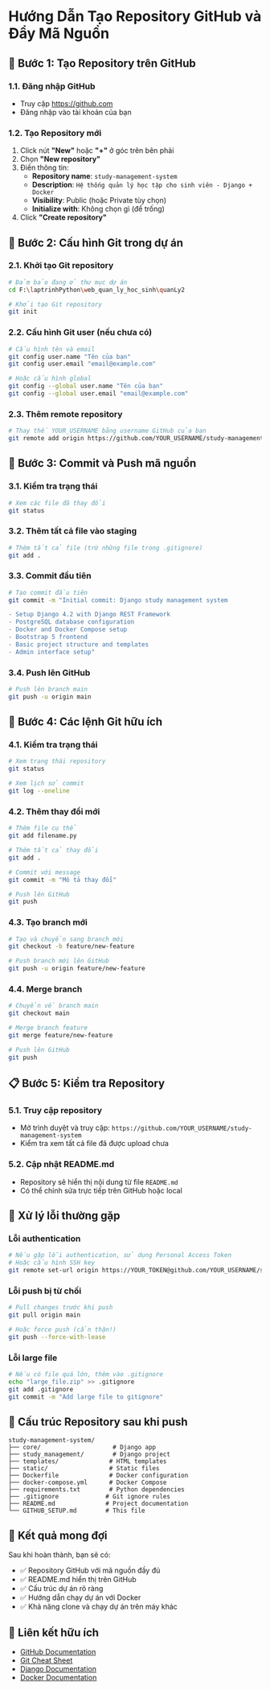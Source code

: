 # Hướng Dẫn Tạo Repository GitHub và Đẩy Mã Nguồn

## 🚀 Bước 1: Tạo Repository trên GitHub

### 1.1. Đăng nhập GitHub
- Truy cập https://github.com
- Đăng nhập vào tài khoản của bạn

### 1.2. Tạo Repository mới
1. Click nút **"New"** hoặc **"+"** ở góc trên bên phải
2. Chọn **"New repository"**
3. Điền thông tin:
   - **Repository name**: `study-management-system`
   - **Description**: `Hệ thống quản lý học tập cho sinh viên - Django + Docker`
   - **Visibility**: Public (hoặc Private tùy chọn)
   - **Initialize with**: Không chọn gì (để trống)
4. Click **"Create repository"**

## 🔧 Bước 2: Cấu hình Git trong dự án

### 2.1. Khởi tạo Git repository
```bash
# Đảm bảo đang ở thư mục dự án
cd F:\laptrinhPython\web_quan_ly_hoc_sinh\quanLy2

# Khởi tạo Git repository
git init
```

### 2.2. Cấu hình Git user (nếu chưa có)
```bash
# Cấu hình tên và email
git config user.name "Tên của bạn"
git config user.email "email@example.com"

# Hoặc cấu hình global
git config --global user.name "Tên của bạn"
git config --global user.email "email@example.com"
```

### 2.3. Thêm remote repository
```bash
# Thay thế YOUR_USERNAME bằng username GitHub của bạn
git remote add origin https://github.com/YOUR_USERNAME/study-management-system.git
```

## 📝 Bước 3: Commit và Push mã nguồn

### 3.1. Kiểm tra trạng thái
```bash
# Xem các file đã thay đổi
git status
```

### 3.2. Thêm tất cả file vào staging
```bash
# Thêm tất cả file (trừ những file trong .gitignore)
git add .
```

### 3.3. Commit đầu tiên
```bash
# Tạo commit đầu tiên
git commit -m "Initial commit: Django study management system

- Setup Django 4.2 with Django REST Framework
- PostgreSQL database configuration
- Docker and Docker Compose setup
- Bootstrap 5 frontend
- Basic project structure and templates
- Admin interface setup"
```

### 3.4. Push lên GitHub
```bash
# Push lên branch main
git push -u origin main
```

## 🔄 Bước 4: Các lệnh Git hữu ích

### 4.1. Kiểm tra trạng thái
```bash
# Xem trạng thái repository
git status

# Xem lịch sử commit
git log --oneline
```

### 4.2. Thêm thay đổi mới
```bash
# Thêm file cụ thể
git add filename.py

# Thêm tất cả thay đổi
git add .

# Commit với message
git commit -m "Mô tả thay đổi"

# Push lên GitHub
git push
```

### 4.3. Tạo branch mới
```bash
# Tạo và chuyển sang branch mới
git checkout -b feature/new-feature

# Push branch mới lên GitHub
git push -u origin feature/new-feature
```

### 4.4. Merge branch
```bash
# Chuyển về branch main
git checkout main

# Merge branch feature
git merge feature/new-feature

# Push lên GitHub
git push
```

## 📋 Bước 5: Kiểm tra Repository

### 5.1. Truy cập repository
- Mở trình duyệt và truy cập: `https://github.com/YOUR_USERNAME/study-management-system`
- Kiểm tra xem tất cả file đã được upload chưa

### 5.2. Cập nhật README.md
- Repository sẽ hiển thị nội dung từ file `README.md`
- Có thể chỉnh sửa trực tiếp trên GitHub hoặc local

## 🐛 Xử lý lỗi thường gặp

### Lỗi authentication
```bash
# Nếu gặp lỗi authentication, sử dụng Personal Access Token
# Hoặc cấu hình SSH key
git remote set-url origin https://YOUR_TOKEN@github.com/YOUR_USERNAME/study-management-system.git
```

### Lỗi push bị từ chối
```bash
# Pull changes trước khi push
git pull origin main

# Hoặc force push (cẩn thận!)
git push --force-with-lease
```

### Lỗi large file
```bash
# Nếu có file quá lớn, thêm vào .gitignore
echo "large_file.zip" >> .gitignore
git add .gitignore
git commit -m "Add large file to gitignore"
```

## 📁 Cấu trúc Repository sau khi push

```
study-management-system/
├── core/                    # Django app
├── study_management/        # Django project
├── templates/              # HTML templates
├── static/                 # Static files
├── Dockerfile              # Docker configuration
├── docker-compose.yml      # Docker Compose
├── requirements.txt        # Python dependencies
├── .gitignore             # Git ignore rules
├── README.md              # Project documentation
└── GITHUB_SETUP.md        # This file
```

## 🎯 Kết quả mong đợi

Sau khi hoàn thành, bạn sẽ có:
- ✅ Repository GitHub với mã nguồn đầy đủ
- ✅ README.md hiển thị trên GitHub
- ✅ Cấu trúc dự án rõ ràng
- ✅ Hướng dẫn chạy dự án với Docker
- ✅ Khả năng clone và chạy dự án trên máy khác

## 🔗 Liên kết hữu ích

- [GitHub Documentation](https://docs.github.com/)
- [Git Cheat Sheet](https://education.github.com/git-cheat-sheet-education.pdf)
- [Django Documentation](https://docs.djangoproject.com/)
- [Docker Documentation](https://docs.docker.com/) 